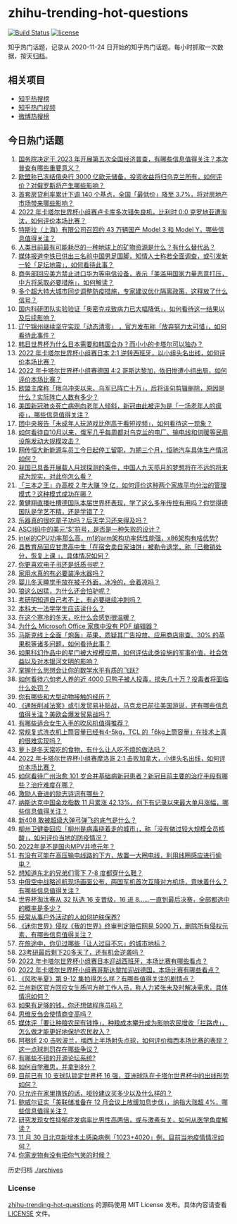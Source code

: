 # zhihu-trending-hot-questions

[![Build Status](https://github.com/justjavac/zhihu-trending-hot-questions/workflows/ci/badge.svg?branch=master)](https://github.com/justjavac/zhihu-trending-hot-questions/actions)
[![license](https://img.shields.io/github/license/justjavac/zhihu-trending-hot-questions)](https://github.com/justjavac/zhihu-trending-hot-questions/blob/master/LICENSE)

知乎热门话题，记录从 2020-11-24 日开始的知乎热门话题。每小时抓取一次数据，按天[归档](./archives)。

## 相关项目

- [知乎热搜榜](https://github.com/justjavac/zhihu-trending-top-search)
- [知乎热门视频](https://github.com/justjavac/zhihu-trending-hot-video)
- [微博热搜榜](https://github.com/justjavac/weibo-trending-hot-search)

## 今日热门话题

<!-- BEGIN -->
<!-- 最后更新时间 Fri Dec 02 2022 07:04:19 GMT+0800 (China Standard Time) -->

1. [国务院决定于 2023 年开展第五次全国经济普查，有哪些信息值得关注？本次普查有哪些重要意义？](https://www.zhihu.com/question/569987910)
1. [欧盟称已冻结俄央行 3000 亿欧元储备，投资收益将归乌克兰所有，如何评价？对俄罗斯将产生哪些影响？](https://www.zhihu.com/question/569948376)
1. [首套房贷利率累计下调 140 个基点，全国「最低价」降至 3.7%，将对房地产市场带来哪些影响？](https://www.zhihu.com/question/569818580)
1. [2022 年卡塔尔世界杯小组赛卢卡库多次错失良机，比利时 0:0 克罗地亚遭淘汰，如何评价本场比赛？](https://www.zhihu.com/question/570014350)
1. [特斯拉（上海）有限公司召回约 43 万辆国产 Model 3 和 Model Y，哪些信息值得关注？](https://www.zhihu.com/question/569973724)
1. [人类目前最有可能耗尽的一种地球上的矿物资源是什么？有什么替代品？](https://www.zhihu.com/question/568806120)
1. [媒体报道李铁已供出三名前中国男足国脚，知情人士称若全面调查，或引发新一轮「足坛地震」，如何看待此事？](https://www.zhihu.com/question/569937001)
1. [商务部回应美方禁止进口华为等电信设备，表示「美滥用国家力量恶意打压，中方将采取必要措施」，如何解读？](https://www.zhihu.com/question/569985599)
1. [多个超大特大城市同步调整防疫措施，专家建议优化隔离政策，这释放了什么信号？](https://www.zhihu.com/question/569975453)
1. [国内科研团队实验验证「奥密克戎致病力已大幅降低」，如何看待这一结果以及后续影响？](https://www.zhihu.com/question/569919176)
1. [辽宁锦州继续坚守实现「动态清零」 ，官方发布称「放弃努力太可惜」，如何看待此事件？](https://www.zhihu.com/question/569980329)
1. [韩日世界杯为什么日本需要和韩国合办？而小小的卡塔尔可以独办？](https://www.zhihu.com/question/567962401)
1. [2022 年卡塔尔世界杯小组赛日本 2:1 逆转西班牙，以小组头名出线，如何评价本场比赛？](https://www.zhihu.com/question/570014727)
1. [2022 年卡塔尔世界杯小组赛德国 4:2 哥斯达黎加，依旧惨遭小组出局，如何评价本场比赛？](https://www.zhihu.com/question/570014812)
1. [欧盟主席称「俄乌冲突以来，乌军已阵亡十万」，后将该句剪辑删除，原因是什么？实际阵亡人数有多少？](https://www.zhihu.com/question/569984505)
1. [美国新冠肺炎死亡病例向老年人倾斜，新冠由此被评为是「一场老年人的瘟疫」，哪些信息值得关注？](https://www.zhihu.com/question/569933318)
1. [团中央报告「未成年人玩游戏比例高于看短视频」，如何看待这一现象？](https://www.zhihu.com/question/569827914)
1. [如何看待自10月以来，俄军几乎每周都对乌克兰的电厂、输电线和供暖等民用设施发动大规模攻击？](https://www.zhihu.com/question/569876299)
1. [网传恒大新能源车员工今日起停工留职，为期三个月，恒驰汽车具体生产情况如何？](https://www.zhihu.com/question/569958882)
1. [我国已具备开展载人月球探测的条件，中国人九天揽月的梦想将在不远的将来成为现实，对此你怎么看？](https://www.zhihu.com/question/569559022)
1. [「三本之王」办高校 2 年大赚 19 亿，如何评价这种两个家族平均分治的管理模式？这种模式成功在哪？](https://www.zhihu.com/question/569923129)
1. [黄健翔直播吐槽德国队本届世界杯表现，学了这么多年传控有用吗？你觉得德国队是学艺不精，还是学错了？](https://www.zhihu.com/question/569835277)
1. [乐器真的很吃童子功吗？后天学习还来得及吗？](https://www.zhihu.com/question/569592857)
1. [ASCII码中的美元“$”符号，是否是一种失败的设计？](https://www.zhihu.com/question/569771353)
1. [intel的CPU功率那么高，m1的arm架构功率低性能强，x86架构有啥优势?](https://www.zhihu.com/question/561105032)
1. [县教育局回应甘肃高中生「在宿舍卖自家油饼」被勒令退学，称「已撤销处分，恢复上课 」，具体情况如何？](https://www.zhihu.com/question/569967345)
1. [你更喜欢电子书还是纸质书呢？](https://www.zhihu.com/question/568994624)
1. [家用水真的有必要装净水器吗？](https://www.zhihu.com/question/381370710)
1. [婴儿冬天睡觉手放在被子外面，冰冷的，会着凉吗？](https://www.zhihu.com/question/444301268)
1. [狼这么凶猛，为什么还会怕驴呢？](https://www.zhihu.com/question/540196386)
1. [考研明知道自己考不上，有必要继续冲刺吗？](https://www.zhihu.com/question/506234289)
1. [本科大一法学学生应该读什么？](https://www.zhihu.com/question/308920265)
1. [在这个寒冷的冬天，吃什么会感到很温暖？](https://www.zhihu.com/question/569395435)
1. [为什么 Microsoft Office 家族中没有 PDF 编辑器？](https://www.zhihu.com/question/266845010)
1. [马斯克线上全面「炮轰」苹果，质疑其广告投放、应用商店审查、30% 的苹果税等诸多问题，如何看待此事？](https://www.zhihu.com/question/569759160)
1. [如果科幻作品中的星门被大规模应用，如何评估此类设施的军事价值，社会效益以及对本银河文明的影响？](https://www.zhihu.com/question/568770778)
1. [掌握什么思想会让你的数学水平有质的飞跃?](https://www.zhihu.com/question/569024071)
1. [如何看待六旬老人养的近 4000 只鸭子被人投毒，损失几十万？投毒者将面临什么处罚？](https://www.zhihu.com/question/569732307)
1. [你有哪些和大型动物接触的经历？](https://www.zhihu.com/question/569579592)
1. [《通胀削减法案》或引发贸易补贴战，马克龙已前往美国游说，还有哪些信息值得关注？美欧会爆发贸易战吗？](https://www.zhihu.com/question/569959604)
1. [有哪些适合女生入手的吹风机值得推荐？](https://www.zhihu.com/question/562421408)
1. [常规复式洗衣机上筒容量已经有4-5kg，TCL 的「6kg上筒容量」在技术上真的很难实现吗？](https://www.zhihu.com/question/563475464)
1. [萝卜是冬天常吃的食物，有什么让人吃不烦的做法吗？](https://www.zhihu.com/question/569399976)
1. [2022 年卡塔尔世界杯小组赛摩洛哥 2:1 击败加拿大，小组头名出线，如何评价本场比赛？](https://www.zhihu.com/question/570014562)
1. [如何看待广州治愈 101 岁合并基础病新冠患者？新冠目前主要的治疗手段有哪些？治疗难度在哪？](https://www.zhihu.com/question/569892059)
1. [激励人奋进的励志诗词有哪些？](https://www.zhihu.com/question/562218379)
1. [纳斯达克中国金龙指数 11 月累涨 42.13%，创下有记录以来最大单月涨幅，哪些信息值得关注？](https://www.zhihu.com/question/569899457)
1. [新408 敢被超级大弹弓弹飞的底气是什么？](https://www.zhihu.com/question/569948403)
1. [柳州卫健委回应「柳州是病毒绕着走的城市」，称「没有做过较大规模全员核酸」，如何评价当地的防疫情况？](https://www.zhihu.com/question/569592201)
1. [2022年是不是国内MPV井喷元年？](https://www.zhihu.com/question/565190503)
1. [有没有可能在高压输电线路的下方，放置一大圈电线，利用线圈感应进行偷电？](https://www.zhihu.com/question/451537118)
1. [想知道东北的兄弟们零下 7-8 度都穿什么鞋？](https://www.zhihu.com/question/567230804)
1. [中俄空中战略巡航现场画面公布，两国军机首次互降对方机场，意味着什么？有哪些信息值得关注？](https://www.zhihu.com/question/570004449)
1. [世界杯淘汰赛从 32 队选 16 支晋级，16 进 8……一直到最后决赛，全部都选中的概率是多少？](https://www.zhihu.com/question/567656906)
1. [经常从事户外活动的人如何护肤保养?](https://www.zhihu.com/question/34336738)
1. [《迷你世界》侵权《我的世界》终审判定赔偿网易 5000 万，删除所有侵权元素，有哪些信息值得关注？](https://www.zhihu.com/question/569809870)
1. [在旅途中，你见过哪些「让人过目不忘」的城市地标？](https://www.zhihu.com/question/569398864)
1. [23考研最后剩下20多天了，还有机会逆袭吗？](https://www.zhihu.com/question/568607955)
1. [2022 年卡塔尔世界杯小组赛日本迎战西班牙，本场比赛有哪些看点？](https://www.zhihu.com/question/569851936)
1. [2022 年卡塔尔世界杯小组赛哥斯达黎加迎战德国，本场比赛有哪些看点？](https://www.zhihu.com/question/569852174)
1. [《风吹半夏》第 9-12 集拍得怎么样？有哪些值得关注的剧情点？](https://www.zhihu.com/question/569820394)
1. [兰州新区官方回应女生质问方舱工作人员，称人力紧张未及时解决需求，具体情况如何？](https://www.zhihu.com/question/569923886)
1. [如果有足够的钱，你还想做程序员吗？](https://www.zhihu.com/question/340223529)
1. [思维反刍会使情商变高吗？](https://www.zhihu.com/question/569174891)
1. [媒体评「要让种粮农民有钱挣」，种粮成本攀升成为影响农民增收「拦路虎」，怎么做才能更好地保护农民收入？](https://www.zhihu.com/question/569938708)
1. [阿根廷 2:0 击败波兰，梅西上半场射失点球，如何评价梅西本场比赛的表现？这一点球判罚存在哪些争议？](https://www.zhihu.com/question/569879136)
1. [有哪些不错的开源论坛系统?](https://www.zhihu.com/question/24600058)
1. [如何自学雅思，并拿到8分？](https://www.zhihu.com/question/48493199)
1. [目前已有 10 支球队锁定世界杯 16 强，亚洲球队在卡塔尔世界杯中的出线形势如何？](https://www.zhihu.com/question/569769727)
1. [只允许在家里撸铁的话，哑铃建议买多少以及什么样的？](https://www.zhihu.com/question/564233941)
1. [鲍威尔证实「美联储准备在 12 月会议上放缓加息步伐」，纳指大涨超 4%，哪些信息值得关注？](https://www.zhihu.com/question/569895209)
1. [研究发现女性抑郁症发病率比男性高两倍，或与激素有关，如何从医学角度解读？](https://www.zhihu.com/question/569720207)
1. [11 月 30 日北京新增本土感染病例「1023+4020」例，目前当地疫情情况如何？](https://www.zhihu.com/question/569904058)
1. [你家宠物有没有把你气笑的时候？](https://www.zhihu.com/question/567809452)

<!-- END -->

历史归档 [./archives](./archives)

### License

[zhihu-trending-hot-questions](https://github.com/justjavac/zhihu-trending-hot-questions)
的源码使用 MIT License 发布。具体内容请查看 [LICENSE](./LICENSE) 文件。

